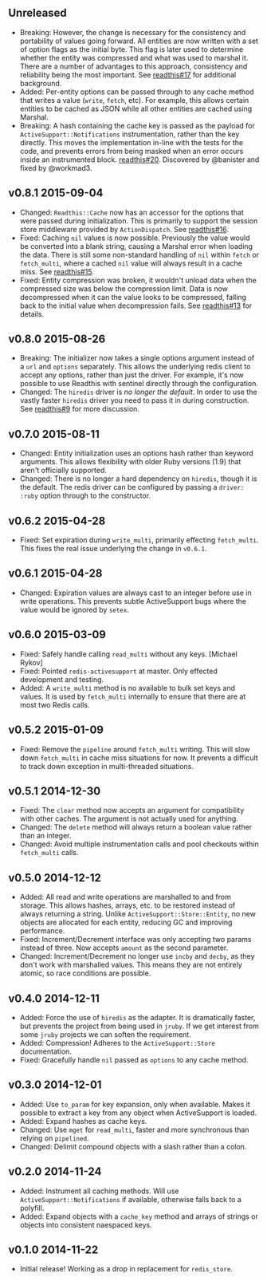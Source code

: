 ## Unreleased

- Breaking: However, the change is necessary for the consistency and portability
  of values going forward. All entities are now written with a set of option
  flags as the initial byte. This flag is later used to determine whether the
  entity was compressed and what was used to marshal it. There are a number of
  advantages to this approach, consistency and reliability being the most
  important. See [readthis#17][pull-17] for additional background.
- Added: Per-entity options can be passed through to any cache method that
  writes a value (`write`, `fetch`, etc). For example, this allows certain
  entities to be cached as JSON while all other entities are cached using
  Marshal.
- Breaking: A hash containing the cache key is passed as the payload for
  `ActiveSupport::Notifications` instrumentation, rather than the key directly.
  This moves the implementation in-line with the tests for the code, and
  prevents errors from being masked when an error occurs inside an instrumented
  block. [readthis#20][pull-20]. Discovered by @banister and fixed by @workmad3.

[pull-17]: https://github.com/sorentwo/readthis/pull/17
[pull-20]: https://github.com/sorentwo/readthis/pull/20

## v0.8.1 2015-09-04

- Changed: `Readthis::Cache` now has an accessor for the options that were
  passed during initialization. This is primarily to support the session store
  middleware provided by `ActionDispatch`. See [readthis#16][issue-16].
- Fixed: Caching `nil` values is now possible. Previously the value would be
  converted into a blank string, causing a Marshal error when loading the data.
  There is still some non-standard handling of `nil` within `fetch` or
  `fetch_multi`, where a cached `nil` value will always result in a cache miss.
  See [readthis#15][issue-15].
- Fixed: Entity compression was broken, it wouldn't unload data when the
  compressed size was below the compression limit. Data is now decompressed
  when it can the value looks to be compressed, falling back to the initial
  value when decompression fails. See [readthis#13][issue-13] for details.

[issue-13]: https://github.com/sorentwo/readthis/issues/13
[issue-15]: https://github.com/sorentwo/readthis/issues/15
[issue-16]: https://github.com/sorentwo/readthis/issues/16

## v0.8.0 2015-08-26

- Breaking: The initializer now takes a single options argument instead of a
  `url` and `options` separately. This allows the underlying redis client to
  accept any options, rather than just the driver. For example, it's now
  possible to use Readthis with sentinel directly through the configuration.
- Changed: The `hiredis` driver is *no longer the default*. In order to use the
  vastly faster `hiredis` driver you need to pass it in during construction.
  See [readthis#9][issue-9] for more discussion.

[issue-9]: https://github.com/sorentwo/readthis/issues/9

## v0.7.0 2015-08-11

- Changed: Entity initialization uses an options hash rather than keyword
  arguments. This allows flexibility with older Ruby versions (1.9) that aren't
  officially supported.
- Changed: There is no longer a hard dependency on `hiredis`, though it is the
  default. The redis driver can be configured by passing a `driver: :ruby`
  option through to the constructor.

## v0.6.2 2015-04-28

- Fixed: Set expiration during `write_multi`, primarily effecting `fetch_multi`.
  This fixes the real issue underlying the change in `v0.6.1`.

## v0.6.1 2015-04-28

- Changed: Expiration values are always cast to an integer before use in write
  operations. This prevents subtle ActiveSupport bugs where the value would be
  ignored by `setex`.

## v0.6.0 2015-03-09

- Fixed: Safely handle calling `read_multi` without any keys. [Michael Rykov]
- Fixed: Pointed `redis-activesupport` at master. Only effected development and
  testing.
- Added: A `write_multi` method is no available to bulk set keys and values. It
  is used by `fetch_multi` internally to ensure that there are at most two Redis
  calls.

## v0.5.2 2015-01-09

- Fixed: Remove the `pipeline` around `fetch_multi` writing. This will slow down
  `fetch_multi` in cache miss situations for now. It prevents a difficult to
  track down exception in multi-threaded situations.

## v0.5.1 2014-12-30

- Fixed: The `clear` method now accepts an argument for compatibility with other
  caches. The argument is not actually used for anything.
- Changed: The `delete` method will always return a boolean value rather than an
  integer.
- Changed: Avoid multiple instrumentation calls and pool checkouts within
  `fetch_multi` calls.

## v0.5.0 2014-12-12

- Added: All read and write operations are marshalled to and from storage. This
  allows hashes, arrays, etc. to be restored instead of always returning a
  string. Unlike `ActiveSupport::Store::Entity`, no new objects are allocated
  for each entity, reducing GC and improving performance.
- Fixed: Increment/Decrement interface was only accepting two params instead of
  three. Now accepts `amount` as the second parameter.
- Changed: Increment/Decrement no longer use `incby` and `decby`, as they don't
  work with marshalled values. This means they are not entirely atomic, so race
  conditions are possible.

## v0.4.0 2014-12-11

- Added: Force the use of `hiredis` as the adapter. It is dramatically faster,
  but prevents the project from being used in `jruby`. If we get interest from
  some `jruby` projects we can soften the requirement.
- Added: Compression! Adheres to the `ActiveSupport::Store` documentation.
- Fixed: Gracefully handle `nil` passed as `options` to any cache method.

## v0.3.0 2014-12-01

- Added: Use `to_param` for key expansion, only when available. Makes it
  possible to extract a key from any object when ActiveSupport is loaded.
- Added: Expand hashes as cache keys.
- Changed: Use `mget` for `read_multi`, faster and more synchronous than relying on
  `pipelined`.
- Changed: Delimit compound objects with a slash rather than a colon.

## v0.2.0 2014-11-24

- Added: Instrument all caching methods. Will use `ActiveSupport::Notifications`
  if available, otherwise falls back to a polyfill.
- Added: Expand objects with a `cache_key` method and arrays of strings or objects into
  consistent naespaced keys.

## v0.1.0 2014-11-22

- Initial release! Working as a drop in replacement for `redis_store`.
